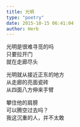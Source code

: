 ```yaml
---  
title: 光明  
type: "poetry"  
date: 2015-10-15 06:41:04  
author: Herb  
---  
```

光明是很难寻觅的吗  
只要拉开门  
就在走廊尽头  

光明就从接近正东的地方  
从走廊的亮面瓷砖  
从四面八方伸来手臂  

攀住他的肩膀  
可以腾空过去吗？  
我这沉重的人，并不太敢  
